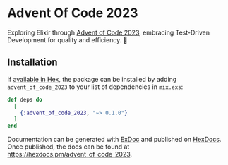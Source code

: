 # Advent Of Code 2023

Exploring Elixir through [Advent of Code 2023](https://adventofcode.com/2023), embracing Test-Driven Development for quality and efficiency. :purple_heart:

## Installation

If [available in Hex](https://hex.pm/docs/publish), the package can be installed
by adding `advent_of_code_2023` to your list of dependencies in `mix.exs`:

```elixir
def deps do
  [
    {:advent_of_code_2023, "~> 0.1.0"}
  ]
end
```

Documentation can be generated with [ExDoc](https://github.com/elixir-lang/ex_doc)
and published on [HexDocs](https://hexdocs.pm). Once published, the docs can
be found at <https://hexdocs.pm/advent_of_code_2023>.
